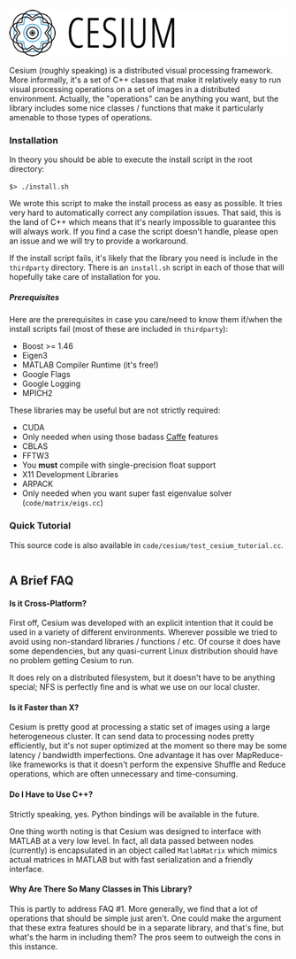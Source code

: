 ![](assets/logo.100.png) 

Cesium (roughly speaking) is a distributed visual processing framework. More informally, it's a set of C++ classes that make it relatively easy to run visual processing operations on a set of images in a distributed environment. Actually, the "operations" can be anything you want, but the library includes some nice classes / functions that make it particularly amenable to those types of operations.

### Installation

In theory you should be able to execute the install script in the root directory:

```$> ./install.sh```

We wrote this script to make the install process as easy as possible. It tries very hard to automatically correct any compilation issues. That said, this is the land of C++ which means that it's nearly impossible to guarantee this will always work. If you find a case the script doesn't handle, please open an issue and we will try to provide a workaround.

If the install script fails, it's likely that the library you need is include in the `thirdparty` directory. There is an `install.sh` script in each of those that will hopefully take care of installation for you.

##### Prerequisites
Here are the prerequisites in case you care/need to know them if/when the install scripts fail (most of these are included in `thirdparty`):

* Boost >= 1.46
* Eigen3
* MATLAB Compiler Runtime (it's free!)
* Google Flags
* Google Logging
* MPICH2

These libraries may be useful but are not strictly required:

* CUDA
 * Only needed when using those badass [Caffe](http://caffe.berkeleyvision.org/) features
* CBLAS
* FFTW3
 * You **must** compile with single-precision float support
* X11 Development Libraries
* ARPACK 
 * Only needed when you want super fast eigenvalue solver (`code/matrix/eigs.cc`)

### Quick Tutorial

This source code is also available in `code/cesium/test_cesium_tutorial.cc`.

```

```

## A Brief FAQ

#### Is it Cross-Platform?
First off, Cesium was developed with an explicit intention that it could be used in a variety of different environments. Wherever possible we tried to avoid using non-standard libraries / functions / etc. Of course it does have some dependencies, but any quasi-current Linux distribution should have no problem getting Cesium to run.

It does rely on a distributed filesystem, but it doesn't have to be anything special; NFS is perfectly fine and is what we use on our local cluster. 

#### Is it Faster than X?
Cesium is pretty good at processing a static set of images using a large heterogeneous cluster. It can send data to processing nodes pretty efficiently, but it's not super optimized at the moment so there may be some latency / bandwidth imperfections. One advantage it has over MapReduce-like frameworks is that it doesn't perform the expensive Shuffle and Reduce operations, which are often unnecessary and time-consuming.

#### Do I Have to Use C++?

Strictly speaking, yes. Python bindings will be available in the future. 

One thing worth noting is that Cesium was designed to interface with MATLAB at a very low level. In fact, all data passed between nodes (currently) is encapsulated in an object called `MatlabMatrix` which mimics actual matrices in MATLAB but with fast serialization and a friendly interface.

#### Why Are There So Many Classes in This Library?

This is partly to address FAQ #1. More generally, we find that a lot of operations that should be simple just aren't. One could make the argument that these extra features should be in a separate library, and that's fine, but what's the harm in including them? The pros seem to outweigh the cons in this instance.
